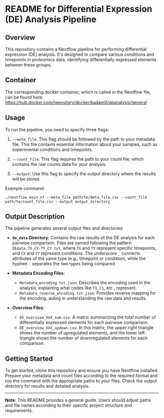 
# README for Differential Expression (DE) Analysis Pipeline

## Overview
This repository contains a Nextflow pipeline for performing differential expression (DE) analysis. It's designed to compare various conditions and timepoints in proteomics data, identifying differentially expressed elements between these groups.

## Container
The corresponding docker container, which is called in the Nextflow file, can be found here: https://hub.docker.com/repository/docker/kadam0/deanalysis/general

## Usage
To run the pipeline, you need to specify three flags:

1. `--meta_file`: This flag should be followed by the path to your metadata file. This file contains essential information about your samples, such as experimental conditions and timepoints.

2. `--count_file`: This flag requires the path to your count file, which contains the raw counts data for your analysis.

3. `--output`: Use this flag to specify the output directory where the results will be stored.

Example command:
```
./nextflow main.nf --meta_file path/to/meta_file.csv --count_file path/to/count_file.csv --output output_directory
```

## Output Description
The pipeline generates several output files and directories:

- **`de_data` Directory**: Contains the raw results of the DE analysis for each pairwise comparison. Files are named following the pattern `DEdata.TX_CX-TY_CY.txt`, where `TX` and `TY` represent specific timepoints, and `CX` and `CY` represent conditions. The underscore `_` connects attributes of the same type (e.g., timepoint or condition), while the hyphen `-` separates the two types being compared.

- **Metadata Encoding Files**: 
  - `Metadata_encoding.txt.json`: Describes the encoding used in the analysis, explaining what codes like `T1`, `C1`, etc., represent.
  - `Metadata_reverse_encoding.txt.json`: Provides reverse mapping for the encoding, aiding in understanding the raw data and results.

- **Overview Files**:
  - `DE_overview_XXX_sum.csv`: A matrix summarizing the total number of differentially expressed elements for each pairwise comparison.
  - `DE_overview_XXX_updown.csv`: In this matrix, the upper right triangle shows the number of upregulated elements, and the lower left triangle shows the number of downregulated elements for each comparison.

## Getting Started
To get started, clone this repository and ensure you have Nextflow installed. Prepare your metadata and count files according to the required format and run the command with the appropriate paths to your files. Check the output directory for results and detailed analysis.

---

**Note**: This README provides a general guide. Users should adjust paths and file names according to their specific project structure and requirements.
